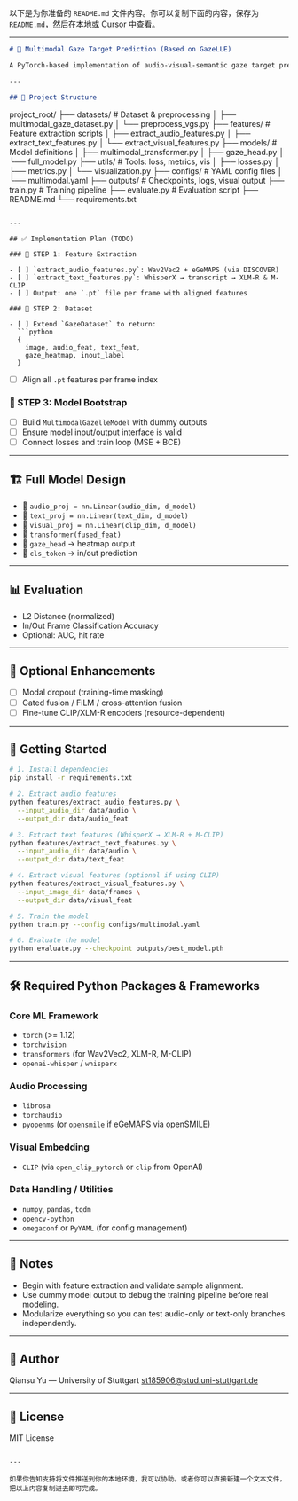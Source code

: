 以下是为你准备的 `README.md` 文件内容。你可以复制下面的内容，保存为 `README.md`，然后在本地或 Cursor 中查看。

---

```markdown
# 🧠 Multimodal Gaze Target Prediction (Based on GazeLLE)

A PyTorch-based implementation of audio-visual-semantic gaze target prediction. This project builds upon the [GazeLLE](https://github.com/facebookresearch/GazeLLE) framework and extends it by incorporating synchronized audio and textual semantics (e.g., from WhisperX + XLM-R + CLIP) for predicting human gaze targets in real-world dialogues.

---

## 📁 Project Structure

```

project\_root/
├── datasets/                    # Dataset & preprocessing
│   ├── multimodal\_gaze\_dataset.py
│   └── preprocess\_vgs.py
├── features/                    # Feature extraction scripts
│   ├── extract\_audio\_features.py
│   ├── extract\_text\_features.py
│   └── extract\_visual\_features.py
├── models/                      # Model definitions
│   ├── multimodal\_transformer.py
│   ├── gaze\_head.py
│   └── full\_model.py
├── utils/                       # Tools: loss, metrics, vis
│   ├── losses.py
│   ├── metrics.py
│   └── visualization.py
├── configs/                     # YAML config files
│   └── multimodal.yaml
├── outputs/                     # Checkpoints, logs, visual output
├── train.py                     # Training pipeline
├── evaluate.py                  # Evaluation script
├── README.md
└── requirements.txt

````

---

## ✅ Implementation Plan (TODO)

### 🥇 STEP 1: Feature Extraction

- [ ] `extract_audio_features.py`: Wav2Vec2 + eGeMAPS (via DISCOVER)  
- [ ] `extract_text_features.py`: WhisperX → transcript → XLM-R & M-CLIP  
- [ ] Output: one `.pt` file per frame with aligned features

### 🥈 STEP 2: Dataset

- [ ] Extend `GazeDataset` to return:
  ```python
  {
    image, audio_feat, text_feat,
    gaze_heatmap, inout_label
  }
````

* [ ] Align all `.pt` features per frame index

### 🥉 STEP 3: Model Bootstrap

* [ ] Build `MultimodalGazelleModel` with dummy outputs
* [ ] Ensure model input/output interface is valid
* [ ] Connect losses and train loop (MSE + BCE)

---

## 🏗️ Full Model Design

* 🔹 `audio_proj = nn.Linear(audio_dim, d_model)`
* 🔹 `text_proj = nn.Linear(text_dim, d_model)`
* 🔹 `visual_proj = nn.Linear(clip_dim, d_model)`
* 🔹 `transformer(fused_feat)`
* 🔹 `gaze_head` → heatmap output
* 🔹 `cls_token` → in/out prediction

---

## 📊 Evaluation

* L2 Distance (normalized)
* In/Out Frame Classification Accuracy
* Optional: AUC, hit rate

---

## 🌱 Optional Enhancements

* [ ] Modal dropout (training-time masking)
* [ ] Gated fusion / FiLM / cross-attention fusion
* [ ] Fine-tune CLIP/XLM-R encoders (resource-dependent)

---

## 🚀 Getting Started

```bash
# 1. Install dependencies
pip install -r requirements.txt

# 2. Extract audio features
python features/extract_audio_features.py \
  --input_audio_dir data/audio \
  --output_dir data/audio_feat

# 3. Extract text features (WhisperX → XLM-R + M-CLIP)
python features/extract_text_features.py \
  --input_audio_dir data/audio \
  --output_dir data/text_feat

# 4. Extract visual features (optional if using CLIP)
python features/extract_visual_features.py \
  --input_image_dir data/frames \
  --output_dir data/visual_feat

# 5. Train the model
python train.py --config configs/multimodal.yaml

# 6. Evaluate the model
python evaluate.py --checkpoint outputs/best_model.pth
```

---

## 🛠️ Required Python Packages & Frameworks

### Core ML Framework

* `torch` (>= 1.12)
* `torchvision`
* `transformers` (for Wav2Vec2, XLM-R, M-CLIP)
* `openai-whisper` / `whisperx`

### Audio Processing

* `librosa`
* `torchaudio`
* `pyopenms` (or `opensmile` if eGeMAPS via openSMILE)

### Visual Embedding

* `CLIP` (via `open_clip_pytorch` or `clip` from OpenAI)

### Data Handling / Utilities

* `numpy`, `pandas`, `tqdm`
* `opencv-python`
* `omegaconf` or `PyYAML` (for config management)

---

## 📌 Notes

* Begin with feature extraction and validate sample alignment.
* Use dummy model output to debug the training pipeline before real modeling.
* Modularize everything so you can test audio-only or text-only branches independently.

---

## 👤 Author

Qiansu Yu — University of Stuttgart
[st185906@stud.uni-stuttgart.de](mailto:st185906@stud.uni-stuttgart.de)

---

## 📜 License

MIT License

```

---

如果你告知支持将文件推送到你的本地环境，我可以协助。或者你可以直接新建一个文本文件，把以上内容复制进去即可完成。
```
